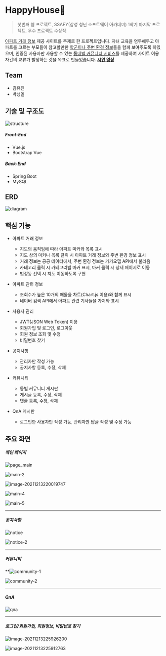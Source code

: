 # HappyHouse🏡

> 첫번째 웹 프로젝트, SSAFY(삼성 청년 소프트웨어 아카데미) 1학기 마지막 프로젝트, 우수 프로젝트 수상작

<u>아파트 거래 정보</u> 제공 사이트를 주제로 한 프로젝트입니다. 자녀 교육을 염두해두고 아파트를 고르는 부모들이 참고할만한 <u>학군이나 주변 환경 정보</u>들을 함께 보여주도록 하였으며, 인증된 사용자만 사용할 수 있는 <u>동네별 커뮤니티 서비스</u>를 제공하여 사이트 이용자간의 교류가 발생하는 것을 목표로 만들었습니다. [**시연 영상**](https://youtu.be/zkH_b0ycTug)



## Team

- 김유진
- 박성일



## 기술 및 구조도

![structure](img/145776276-aab44c48-507a-47f9-bbf4-7d5247f467cb.png)

##### Front-End

- Vue.js
- Bootstrap Vue

##### Back-End

- Spring Boot
- MySQL



## ERD

![diagram](img/145798318-817e6b26-50a0-45ac-adb6-5f375dda02bb.png)



## 핵심 기능

- 아파트 거래 정보
  - 지도의 움직임에 따라 아파트 마커와 목록 표시
  - 지도 상의 마커나 목록 클릭 시 아파트 거래 정보와 주변 환경 정보 표시
  - 거래 정보는 공공 데이터에서, 주변 환경 정보는 카카오맵 API에서 불러옴
  - 카테고리 클릭 시 카테고리별 마커 표시, 마커 클릭 시 상세 페이지로 이동
  - 법정동 선택 시 지도 이동하도록 구현 
- 아파트 관련 정보
  - 조회수가 높은 10개의 매물을 차트(Chart.js 이용)와 함께 표시
  - 네이버 검색 API에서 아파트 관련 기사들을 가져와 표시

- 사용자 관리
  - JWT(JSON Web Token) 이용
  - 회원가입 및 로그인, 로그아웃
  - 회원 정보 조회 및 수정
  - 비밀번호 찾기

- 공지사항
  - 관리자만 작성 가능
  - 공지사항 등록, 수정, 삭제

- 커뮤니티
  - 동별 커뮤니티 게시판
  - 게시글 등록, 수정, 삭제
  - 댓글 등록, 수정, 삭제
- QnA 게시판
  - 로그인한 사용자만 작성 가능, 관리자만 답글 작성 및 수정 가능



## 주요 화면

##### 메인 페이지

![page_main](img/145775817-b0cd50fb-e694-49a7-a2dd-c02a68920839.jpg)

![main-2](img/145816892-1707f0d2-9851-4e29-b4ba-0c8d0faaf470.png)

![image-20211213220019747](img/image-20211213220019747.png)

![main-4](img/145817130-ed0544de-239d-48d0-b6f5-7d4c54ef43be.png)

![main-5](img/145817244-ba633e22-5145-47cb-b6ad-aa03ceba34a6.png)

---

##### 공지사항

![notice](img/145825011-e65e49a9-5871-43ac-8e9c-f28a87a69a63.png)

![notice-2](img/145825054-87a9e5f0-8453-4801-815e-eb6c26578eed.png)

---

##### 커뮤니티

**![community-1](img/145825122-42f7753f-290a-4540-96a6-1671e8086371.png)

![community-2](img/145825203-f9c458ad-d165-44b7-8a13-aef505776295.png)

---

##### QnA

![qna](img/145825286-efd07b31-b726-4de8-8640-9a6dc4b2eb39.png)

---

##### 로그인/회원가입, 회원정보, 비밀번호 찾기

![image-20211213225926200](img/image-20211213225926200.png)

![image-20211213225912763](img/image-20211213225912763.png)

